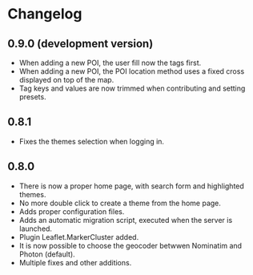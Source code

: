 # Changelog

## 0.9.0 (development version)

* When adding a new POI, the user fill now the tags first.
* When adding a new POI, the POI location method uses a fixed cross displayed on top of the map.
* Tag keys and values are now trimmed when contributing and setting presets.

## 0.8.1

* Fixes the themes selection when logging in.

## 0.8.0

* There is now a proper home page, with search form and highlighted themes.
* No more double click to create a theme from the home page.
* Adds proper configuration files.
* Adds an automatic migration script, executed when the server is launched.
* Plugin Leaflet.MarkerCluster added.
* It is now possible to choose the geocoder betwwen Nominatim and Photon (default).
* Multiple fixes and other additions.
